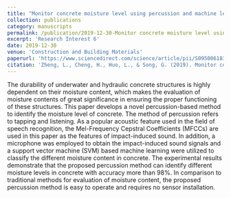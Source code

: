 ```yaml
---
title: "Monitor concrete moisture level using percussion and machine learning"
collection: publications
category: manuscripts
permalink: /publication/2019-12-30-Monitor concrete moisture level using percussion and machine learning
excerpt: 'Research Interest 6'
date: 2019-12-30
venue: 'Construction and Building Materials'
paperurl: 'https://www.sciencedirect.com/science/article/pii/S095006181932519X'
citation: 'Zheng, L., Cheng, H., Huo, L., & Song, G. (2019). Monitor concrete moisture level using percussion and machine learning. Construction and Building Materials, 229, 117077.'
---
```


The durability of underwater and hydraulic concrete structures is highly dependent on their moisture content, which makes the evaluation of moisture contents of great significance in ensuring the proper functioning of these structures. This paper develops a novel percussion-based method to identify the moisture level of concrete. The method of percussion refers to tapping and listening. As a popular acoustic feature used in the field of speech recognition, the Mel-Frequency Cepstral Coefficients (MFCCs) are used in this paper as the features of impact-induced sound. In addition, a microphone was employed to obtain the impact-induced sound signals and a support vector machine (SVM) based machine learning were utilized to classify the different moisture content in concrete. The experimental results demonstrate that the proposed percussion method can identify different moisture levels in concrete with accuracy more than 98%. In comparison to traditional methods for evaluation of moisture content, the proposed percussion method is easy to operate and requires no sensor installation.
